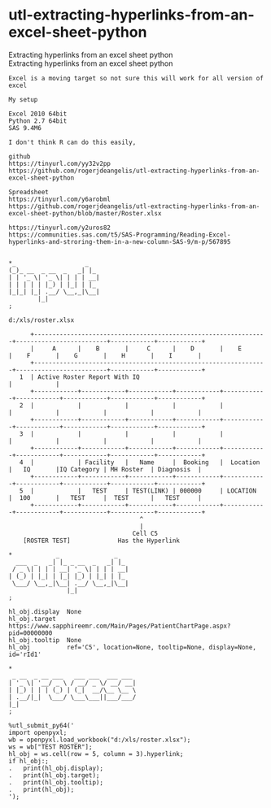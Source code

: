 # utl-extracting-hyperlinks-from-an-excel-sheet-python
Extracting hyperlinks from an excel sheet python   
    Extracting hyperlinks from an excel sheet python                                                                                     
                                                                                                                                         
    Excel is a moving target so not sure this will work for all version of excel                                                         
                                                                                                                                         
    My setup                                                                                                                             
                                                                                                                                         
    Excel 2010 64bit                                                                                                                     
    Python 2.7 64bit                                                                                                                     
    SAS 9.4M6                                                                                                                            
                                                                                                                                         
    I don't think R can do this easily,                                                                                                  
                                                                                                                                         
    github                                                                                                                               
    https://tinyurl.com/yy32v2pp                                                                                                         
    https://github.com/rogerjdeangelis/utl-extracting-hyperlinks-from-an-excel-sheet-python                                              
                                                                                                                                         
    Spreadsheet                                                                                                                          
    https://tinyurl.com/y6arobml                                                                                                         
    https://github.com/rogerjdeangelis/utl-extracting-hyperlinks-from-an-excel-sheet-python/blob/master/Roster.xlsx                      
                                                                                                                                         
    https://tinyurl.com/y2uros82                                                                                                         
    https://communities.sas.com/t5/SAS-Programming/Reading-Excel-hyperlinks-and-stroring-them-in-a-new-column-SAS-9/m-p/567895           
                                                                                                                                         
                                                                                                                                         
    *_                   _                                                                                                               
    (_)_ __  _ __  _   _| |_                                                                                                             
    | | '_ \| '_ \| | | | __|                                                                                                            
    | | | | | |_) | |_| | |_                                                                                                             
    |_|_| |_| .__/ \__,_|\__|                                                                                                            
            |_|                                                                                                                          
    ;                                                                                                                                    
                                                                                                                                         
    d:/xls/roster.xlsx                                                                                                                   
                                                                                                                                         
          +----------------------------------------------------------------+-------------------------+------------+------------+         
          |     A      |    B       |     C      |    D       |    E       |    F       |    G       |    H       |    I       |         
          +----------------------------------------------------------------+-------------------------+------------+------------+         
       1  | Active Roster Report With IQ                                                                          |            |         
          +------------+------------+------------+------------+------------+------------+------------+------------+------------+         
       2  |            |            |            |            |            |            |            |            |            |         
          +------------+------------+------------+------------+------------+------------+------------+------------+------------+         
       3  |            |            |            |            |            |            |            |            |            |         
          +------------+------------+------------+------------+------------+------------+------------+------------+------------+         
       4  |            | Facility   |   Name     |  Booking   |  Location  |   IQ       |IQ Category | MH Roster  | Diagnosis  |         
          +------------+------------+------------+------------+------------+------------+------------+------------+------------+         
       5  |            |   TEST     | TEST(LINK) | 000000     | LOCATION   |  100       |   TEST     |  TEST      |   TEST     |         
          +------------+------------+------------+------------+------------+------------+------------+------------+------------+         
                                        ^                                                                                                
                                        |                                                                                                
                                      Cell C5                                                                                            
        [ROSTER TEST]             Has the Hyperlink                                                                                      
                                                                                                                                         
    *            _               _                                                                                                       
      ___  _   _| |_ _ __  _   _| |_                                                                                                     
     / _ \| | | | __| '_ \| | | | __|                                                                                                    
    | (_) | |_| | |_| |_) | |_| | |_                                                                                                     
     \___/ \__,_|\__| .__/ \__,_|\__|                                                                                                    
                    |_|                                                                                                                  
    ;                                                                                                                                    
                                                                                                                                         
    hl_obj.display  None                                                                                                                 
    hl_obj.target   https://www.sapphireemr.com/Main/Pages/PatientChartPage.aspx?pid=00000000                                            
    hl_obj.tooltip  None                                                                                                                 
    hl_obj          ref='C5', location=None, tooltip=None, display=None, id='rId1'                                                       
                                                                                                                                         
    *                                                                                                                                    
     _ __  _ __ ___   ___ ___  ___ ___                                                                                                   
    | '_ \| '__/ _ \ / __/ _ \/ __/ __|                                                                                                  
    | |_) | | | (_) | (_|  __/\__ \__ \                                                                                                  
    | .__/|_|  \___/ \___\___||___/___/                                                                                                  
    |_|                                                                                                                                  
    ;                                                                                                                                    
                                                                                                                                         
    %utl_submit_py64('                                                                                                                   
    import openpyxl;                                                                                                                     
    wb = openpyxl.load_workbook("d:/xls/roster.xlsx");                                                                                   
    ws = wb["TEST ROSTER"];                                                                                                              
    hl_obj = ws.cell(row = 5, column = 3).hyperlink;                                                                                     
    if hl_obj:;                                                                                                                          
    .   print(hl_obj.display);                                                                                                           
    .   print(hl_obj.target);                                                                                                            
    .   print(hl_obj.tooltip);                                                                                                           
    .   print(hl_obj);                                                                                                                   
    ');                                                                                                                                  
                                                                                                                                         
                                                                                                                                         
